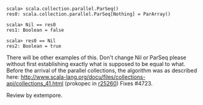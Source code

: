 ```
scala> scala.collection.parallel.ParSeq()
res0: scala.collection.parallel.ParSeq[Nothing] = ParArray()

scala> Nil == res0
res1: Boolean = false

scala> res0 == Nil
res2: Boolean = true
```

There will be other examples of this.  Don't change Nil or ParSeq please without first establishing exactly what is supposed to be equal to what.  Before the arrival of the parallel collections, the algorithm was as described here: http://www.scala-lang.org/docu/files/collections-api/collections_41.html
(prokopec in [r25260](https://codereview.scala-lang.org/fisheye/changelog/scala-svn?cs=25260)) Fixes #4723.

Review by extempore.
